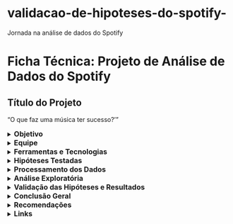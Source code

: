 # validacao-de-hipoteses-do-spotify-
Jornada na análise de dados do Spotify

# Ficha Técnica: Projeto de Análise de Dados do Spotify

## Título do Projeto

“O que faz uma música ter sucesso?’”

  <details>
  <summary><strong style="font-size: 16px;">Objetivo</strong></summary>
      
Analisar dados do Spotify para validar hipóteses levantadas por uma gravadora sobre os fatores que influenciam o sucesso de uma música, com base no número de streams, e fornecer insights estratégicos para decisões de lançamento.

  </details>
  
  <details>
  <summary><strong style="font-size: 16px;">Equipe</strong></summary>
      
- Cassia Silva
- Vanessa Santana

  </details>
  
  <details>
  <summary><strong style="font-size: 16px;">Ferramentas e Tecnologias</strong></summary>
  
- Google BigQuery
- SQL
- Power BI
- Python

  </details>
  
  <details>
  <summary><strong style="font-size: 16px;">Hipóteses Testadas</strong></summary>
  
1. Músicas com BPM mais alto geram mais streams.
2. Músicas populares no Spotify tendem a se comportar de forma semelhante em outras plataformas.
3. A presença em mais playlists está relacionada a um maior número de streams.
4. Artistas com mais músicas disponíveis tendem a ter mais streams.
5. As características técnicas da música influenciam diretamente o número de streams.

  </details>
  
  <details>
  <summary><strong style="font-size: 16px;">Processamento dos Dados</strong></summary>

## 📥 Processamento dos Dados

Descrição das etapas realizadas para preparar os dados para análise.

### 1. Importação da Base

Utilizamos o ambiente **Google BigQuery** para carregar as tabelas de dados.

- **Projeto BigQuery:** `validacaohipotesesprojeto02`
- **Dataset:** `spotify`
- **Tabelas carregadas:**
    - `competition`
    - `technical_info`
    - `track_spotify`

### 2. Tratamento de Dados

As etapas de tratamento foram realizadas utilizando **SQL** dentro do ambiente Google BigQuery.

- **Dados Nulos:** Substituição de valores nulos (`IS NULL`, `COUNT`). Exemplo: `in_shazam_charts` com nulos substituídos por 0.
  - `technical_info` foi encontrado 95 resultados nulos.
  - `track_spotify` foi encontrado 50 resultados nulos.
- **Dados Duplicados:** Foram identificados com `GROUP BY` + `HAVING COUNT(*) > 1` e tratados com média dos registros duplicados.
  - Na tabela `competition`, foram encontrados 4 resultados duplicados.
- **Exclusão de Variáveis Fora do Escopo:** Como `key` e `mode`.
- **Padronização de Valores Textuais:** Uso de funções SQL como `REGEXP_REPLACE`, `UPPER` e `LOWER`.
- **Correção de Erros:** Um `track_id` com valor inválido de `streams` foi corrigido com base na média da variável.
- **Conversão de Tipos:** Uso da função SQL `SAFE_CAST` para transformar variáveis como `streams` de string para inteiro.

### 3. Criação de Novas Variáveis

Novas variáveis foram criadas utilizando **SQL** no Google BigQuery.

- `release_date` = `DATE(CONCAT(year, '-', month, '-', day))`
- `total_playlists` = soma das playlists nas plataformas Spotify, Deezer e Apple Music

### 4. Views Auxiliares

Views auxiliares foram criadas para organizar o processo de ETL e consolidar a base final, utilizando **SQL** no Google BigQuery.

- `competition_nova`
- `technical_info_nova`
- `track_spotify_nova`
- `base_unificada` (final consolidada com `LEFT JOIN`)
- `total_artista` (view auxiliar para contabilizar músicas por artista)

  </details>
  
  <details>
  <summary><strong style="font-size: 16px;">Análise Exploratória</strong></summary>

A análise exploratória foi realizada utilizando **Python** para algumas visualizações (como histogramas) e **SQL** para agregações, com a visualização final dos gráficos em **Power BI**.

### Análises Realizadas

- Distribuição de `streams` por artista e por ano.
- Médias e medianas de `streams` e presença em playlists.
- Histogramas com **Python**.
- Gráficos de linha e dispersão com **Power BI**.

### Quartis e Classificações Criadas

As variáveis numéricas foram categorizadas em quartis e classificações utilizando **SQL** no Google BigQuery, empregando funções como `PERCENTILE_CONT`, `CROSS JOIN` e `CASE WHEN`.

| Variável           | Classificação (Quartil)        |
| :----------------- | :----------------------------- |
| `streams_corrigido` | "Muito baixo, Baixo, Alto, Muito alto" |
| `bpm`              | "Lento, Médio, Rápido"         |
| `danceability`     | "Baixa, Média, Alta"           |
| `valence`          | "Triste, Feliz"                |
| `energy`           | "Suave, Moderada, Alta"        |
| `acousticness`     | "Baixa, Média, Alta"           |
| `instrumentalness` | "Baixa, Média, Alta"           |
| `liveness`         | "Baixa, Média, Alta"           |
| `speechiness`      | "Fala pouco, Moderada, Fala muito" |

Essas variáveis de classificação foram criadas com `CASE WHEN` + `PERCENTILE_CONT`, possibilitando uma análise categórica mais visual e comparativa no Power BI.

  </details>
  
  <details>
  <summary><strong style="font-size: 16px;">Validação das Hipóteses e Resultados</strong></summary>
      
A validação das hipóteses envolveu o cálculo de correlações (realizado via **SQL** ou **Python**) e a análise visual dos dados em **Power BI**.

### 📌 Hipótese 1: Músicas com BPM mais altas fazem mais sucesso

- **Correlação entre BPM e Streams:** `-0.0028`
- **Interpretação:** Não houve correlação significativa entre o número de BPMs de uma música e sua quantidade de streams. A hipótese não foi confirmada.

### 📌 Hipótese 2: As músicas populares no Spotify também se destacam em outras plataformas

- **Correlação com Deezer:** `0.5851`
- **Correlação com Apple Music:** `0.7758`
- **Interpretação:** Há correlação forte, principalmente com o Apple Music, indicando que músicas bem-sucedidas no Spotify tendem a aparecer em playlists de outras plataformas. A hipótese foi confirmada.

### 📌 Hipótese 3: Músicas em mais playlists têm mais streams

- **Correlação com `total_playlists`:** `0.6225`
- **Interpretação:** Forte correlação positiva. Quanto mais playlists uma música está inserida, maior tende a ser o número de streams. A hipótese foi confirmada.

### 📌 Hipótese 4: Artistas com mais músicas têm mais streams

- **Correlação com `total_musicas_artista`:** `0.7787`
- **Interpretação:** Foi identificada uma correlação forte e positiva entre o número de músicas lançadas por um artista e o total de streams acumulados. Isso indica que artistas com maior volume de lançamentos tendem a obter mais streams, possivelmente devido à maior presença em plataformas e alcance de público. Essa evidência reforça que a constância e o volume de produção musical influenciam diretamente no sucesso em termos de audiência.

### 📌 Hipótese 5: Características técnicas influenciam o sucesso da música

- **Correlações:**
    - Valence: `-0.0411`
    - Danceability: `-0.1055`
    - Energy: `-0.0256`
- **Interpretação:** Embora as correlações individuais sejam fracas e negativas, a análise visual dos quartis e gráficos de dispersão no **Power BI** sugere uma tendência: músicas com maior danceability, positividade (valence) e energia tendem a ter um desempenho marginalmente melhor em streams. No entanto, essa relação não se confirma como uma correlação estatisticamente forte ou direta. Isso indica que essas características influenciam o sucesso musical de forma limitada, integrando um conjunto mais amplo de fatores, como marketing, inclusão em playlists e presença multiplataforma. A hipótese foi parcialmente confirmada, demonstrando que características técnicas contribuem para o sucesso, mas são secundárias em relação a fatores de visibilidade.

  </details>
  
  <details>
  <summary><strong style="font-size: 16px;">Conclusão Geral</strong></summary>

Dos cinco principais pontos analisados, três hipóteses foram confirmadas. A inclusão em playlists e a popularidade em outras plataformas mostraram-se fortemente correlacionadas com o desempenho de streams das músicas. As variáveis técnicas exibiram uma influência moderada nesse desempenho, sugerindo um papel secundário. Em contrapartida, não foi observada uma relação direta entre o BPM ou o número de músicas por artista e o sucesso em streams.

  </details>
  
  <details>
  <summary><strong style="font-size: 16px;">Recomendações</strong></summary>

- Investir em estratégias para inclusão em playlists populares no Spotify, Apple Music e Deezer.
- Avaliar campanhas de marketing alinhadas a faixas com características técnicas já validadas como potencialmente mais populares (alta danceability, valence e energy).
- Explorar combinações de características técnicas com estratégias de visibilidade para maximizar o sucesso de lançamentos futuros.

  </details>
  
  <details>
  <summary><strong style="font-size: 16px;">Links</strong></summary>

- Apresentação
